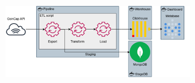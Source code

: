 # 

![system design](https://github.com/Genvekt/coincap_monitor/blob/main/assets/coincap_monitor.png)